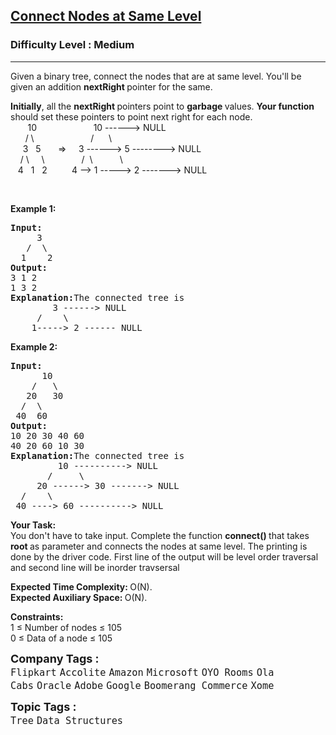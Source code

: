 <h2><a href="https://www.geeksforgeeks.org/problems/connect-nodes-at-same-level/1?page=1&category=Tree,Binary%20Search%20Tree,Segment-Tree,AVL-Tree&company=Microsoft,Google&difficulty=Medium,Hard&sortBy=submissions">Connect Nodes at Same Level</a></h2><h3>Difficulty Level : Medium</h3><hr><div class="problems_problem_content__Xm_eO"><p>Given a binary tree, connect the nodes that are at same level. You'll be given an addition&nbsp;<strong>nextRight&nbsp;</strong>pointer for the same.</p>

<p><strong>Initially</strong>, all the <strong>nextRight </strong>pointers point to <strong>garbage </strong>values. <strong>Your function</strong> should set these pointers to point next right for each node.<br>
&nbsp;&nbsp;&nbsp;&nbsp;&nbsp;&nbsp; 10&nbsp;&nbsp;&nbsp;&nbsp;&nbsp;&nbsp;&nbsp;&nbsp;&nbsp;&nbsp;&nbsp;&nbsp;&nbsp; &nbsp; &nbsp; &nbsp; &nbsp;&nbsp; 10 ------&gt; NULL<br>
&nbsp;&nbsp;&nbsp;&nbsp;&nbsp; / \&nbsp;&nbsp;&nbsp;&nbsp;&nbsp;&nbsp;&nbsp;&nbsp;&nbsp;&nbsp;&nbsp;&nbsp;&nbsp;&nbsp; &nbsp; &nbsp; &nbsp; &nbsp; /&nbsp;&nbsp;&nbsp;&nbsp;&nbsp; \<br>
&nbsp;&nbsp;&nbsp;&nbsp; 3&nbsp;&nbsp; 5&nbsp;&nbsp;&nbsp;&nbsp;&nbsp;&nbsp; =&gt; &nbsp;&nbsp;&nbsp; 3 ------&gt; 5 --------&gt; NULL<br>
&nbsp;&nbsp;&nbsp; / \&nbsp; &nbsp;&nbsp; \&nbsp;&nbsp;&nbsp;&nbsp;&nbsp;&nbsp;&nbsp;&nbsp; &nbsp; &nbsp;&nbsp;&nbsp; /&nbsp; \&nbsp;&nbsp;&nbsp;&nbsp;&nbsp;&nbsp;&nbsp;&nbsp;&nbsp;&nbsp; \<br>
&nbsp;&nbsp; 4&nbsp;&nbsp; 1&nbsp;&nbsp; 2&nbsp;&nbsp;&nbsp;&nbsp; &nbsp; &nbsp;&nbsp; 4 --&gt; 1 -----&gt; 2 -------&gt; NULL</p>

<p>&nbsp;</p>

<p><strong>Example 1:</strong></p>

<pre><strong>Input:
</strong>     3
&nbsp;  /  \
&nbsp; 1    2
<strong>Output:
</strong>3 1 2
1 3 2<strong>
Explanation:</strong>The connected tree is
&nbsp;&nbsp;&nbsp;&nbsp;&nbsp;&nbsp;&nbsp; 3 ------&gt; NULL
&nbsp;&nbsp;&nbsp;&nbsp; /&nbsp;&nbsp;&nbsp;&nbsp;\
&nbsp;&nbsp;  1-----&gt; 2 ------ NULL
</pre>

<p><strong>Example 2:</strong></p>

<pre><strong>Input:
</strong>      10
&nbsp;   /   \
&nbsp;  20   30
&nbsp; /  \
 40  60
<strong>Output:
</strong>10 20 30 40 60
40 20 60 10 30<strong>
Explanation:</strong>The connected tree is
&nbsp;&nbsp;&nbsp;&nbsp;&nbsp;&nbsp;&nbsp;&nbsp; 10 ----------&gt; NULL
&nbsp;&nbsp;&nbsp;  &nbsp; /&nbsp;&nbsp;&nbsp;&nbsp; \
&nbsp;&nbsp;&nbsp;&nbsp; 20 ------&gt; 30 -------&gt; NULL
&nbsp;&nbsp;/&nbsp;&nbsp;&nbsp; \
&nbsp;40 ----&gt; 60 ----------&gt; NULL</pre>

<p><strong>Your Task:</strong><br>
You don't have to take input. Complete the function <strong>connect()&nbsp;</strong>that takes <strong>root&nbsp;</strong>as parameter and connects the nodes at same level. The printing is done by the driver code. First line of the output will be level order traversal and second line will be inorder travsersal</p>

<p><strong>Expected Time Complexity:&nbsp;</strong>O(N).<br>
<strong>Expected Auxiliary Space:&nbsp;</strong>O(N).</p>

<p><strong>Constraints:</strong><br>
1 ≤ Number of nodes ≤ 105<br>
0 ≤ Data of a node ≤ 105</p>
</div><p><span style=font-size:18px><strong>Company Tags : </strong><br><code>Flipkart</code>&nbsp;<code>Accolite</code>&nbsp;<code>Amazon</code>&nbsp;<code>Microsoft</code>&nbsp;<code>OYO Rooms</code>&nbsp;<code>Ola Cabs</code>&nbsp;<code>Oracle</code>&nbsp;<code>Adobe</code>&nbsp;<code>Google</code>&nbsp;<code>Boomerang Commerce</code>&nbsp;<code>Xome</code>&nbsp;<br><p><span style=font-size:18px><strong>Topic Tags : </strong><br><code>Tree</code>&nbsp;<code>Data Structures</code>&nbsp;